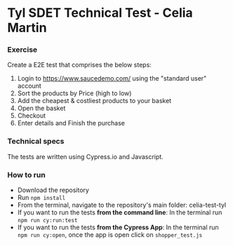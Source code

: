 # Tyl SDET Technical Test - Celia Martin

### Exercise

Create a E2E test that comprises the below steps:

1. Login to https://www.saucedemo.com/ using the "standard user" account
2. Sort the products by Price (high to low)
3. Add the cheapest & costliest products to your basket
4. Open the basket
5. Checkout
6. Enter details and Finish the purchase

### Technical specs

The tests are written using Cypress.io and Javascript.

### How to run

- Download the repository
- Run `npm install`
- From the terminal, navigate to the repository's main folder: celia-test-tyl
- If you want to run the tests **from the command line**: In the terminal run `npm run cy:run:test`
- If you want to run the tests **from the Cypress App**: In the terminal run `npm run cy:open`, once the app is open click on `shopper_test.js`
